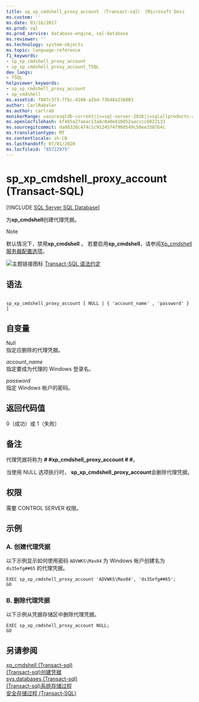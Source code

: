 ```yaml
---
title: sp_xp_cmdshell_proxy_account （Transact-sql） |Microsoft Docs
ms.custom: ''
ms.date: 03/16/2017
ms.prod: sql
ms.prod_service: database-engine, sql-database
ms.reviewer: ''
ms.technology: system-objects
ms.topic: language-reference
f1_keywords:
- sp_xp_cmdshell_proxy_account
- sp_xp_cmdshell_proxy_account_TSQL
dev_langs:
- TSQL
helpviewer_keywords:
- sp_xp_cmdshell_proxy_account
- xp_cmdshell
ms.assetid: f807c373-7fbc-4108-a2bd-73b48a236003
author: CarlRabeler
ms.author: carlrab
monikerRange: =azuresqldb-current||>=sql-server-2016||=sqlallproducts-allversions||>=sql-server-linux-2017||=azuresqldb-mi-current
ms.openlocfilehash: 6f465a27aeac13a8c0a0e810d52aacccc6022133
ms.sourcegitcommit: da88320c474c1c9124574f90d549c50ee3387b4c
ms.translationtype: MT
ms.contentlocale: zh-CN
ms.lasthandoff: 07/01/2020
ms.locfileid: "85722975"
---
```

# <a name="sp_xp_cmdshell_proxy_account-transact-sql"></a>sp_xp_cmdshell_proxy_account (Transact-SQL)
[!INCLUDE [SQL Server SQL Database](../../includes/applies-to-version/sql-asdb.md)]

  为**xp_cmdshell**创建代理凭据。  
  
> [!NOTE]  
>  默认情况下，禁用**xp_cmdshell** 。 若要启用**xp_cmdshell**，请参阅[Xp_cmdshell 服务器配置选项](../../database-engine/configure-windows/xp-cmdshell-server-configuration-option.md)。  
  
 ![主题链接图标](../../database-engine/configure-windows/media/topic-link.gif "“主题链接”图标") [Transact-SQL 语法约定](../../t-sql/language-elements/transact-sql-syntax-conventions-transact-sql.md)  
  
## <a name="syntax"></a>语法  
  
```  
  
sp_xp_cmdshell_proxy_account [ NULL | { 'account_name' , 'password' } ]  
```  
  
## <a name="arguments"></a>自变量  
 Null  
 指定应删除的代理凭据。  
  
 *account_name*  
 指定要成为代理的 Windows 登录名。  
  
 *password*  
 指定 Windows 帐户的密码。  
  
## <a name="return-code-values"></a>返回代码值  
 0（成功）或 1（失败）  
  
## <a name="remarks"></a>备注  
 代理凭据将称为 **# #xp_cmdshell_proxy_account # #**。  
  
 当使用 NULL 选项执行时， **sp_xp_cmdshell_proxy_account**会删除代理凭据。  
  
## <a name="permissions"></a>权限  
 需要 CONTROL SERVER 权限。  
  
## <a name="examples"></a>示例  
  
### <a name="a-creating-the-proxy-credential"></a>A. 创建代理凭据  
 以下示例显示如何使用密码 `ADVWKS\Max04` 为 Windows 帐户创建名为 `ds35efg##65` 的代理凭据。  
  
```  
EXEC sp_xp_cmdshell_proxy_account 'ADVWKS\Max04', 'ds35efg##65';  
GO  
```  
  
### <a name="b-dropping-the-proxy-credential"></a>B. 删除代理凭据  
 以下示例从凭据存储区中删除代理凭据。  
  
```  
EXEC sp_xp_cmdshell_proxy_account NULL;  
GO  
```  
  
## <a name="see-also"></a>另请参阅  
 [xp_cmdshell &#40;Transact-sql&#41;](../../relational-databases/system-stored-procedures/xp-cmdshell-transact-sql.md)   
 [&#40;Transact-sql&#41;创建凭据](../../t-sql/statements/create-credential-transact-sql.md)   
 [sys.databases &#40;Transact-sql&#41;](../../relational-databases/system-catalog-views/sys-credentials-transact-sql.md)   
 [&#40;Transact-sql&#41;系统存储过程](../../relational-databases/system-stored-procedures/system-stored-procedures-transact-sql.md)   
 [安全存储过程 (Transact-SQL)](../../relational-databases/system-stored-procedures/security-stored-procedures-transact-sql.md)  
  
  
